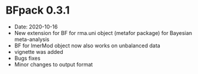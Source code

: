 # BFpack 0.3.1

* Date: 2020-10-16
* New extension for BF for rma.uni object (metafor package) for Bayesian meta-analysis
* BF for lmerMod object now also works on unbalanced data
* vignette was added
* Bugs fixes
* Minor changes to output format

